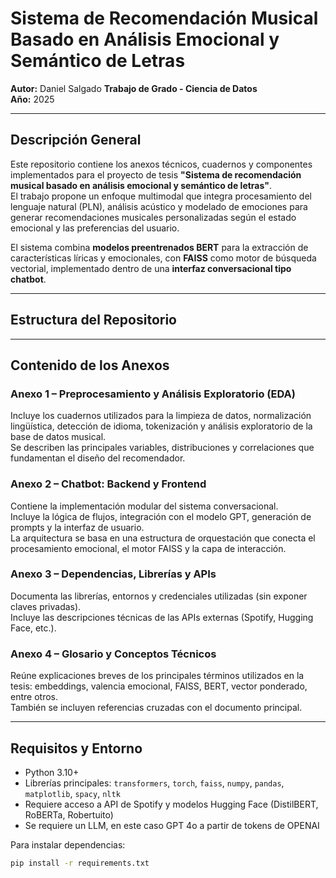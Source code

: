 # Sistema de Recomendación Musical Basado en Análisis Emocional y Semántico de Letras

**Autor:** Daniel Salgado
**Trabajo de Grado - Ciencia de Datos**  
**Año:** 2025  

---

##  Descripción General

Este repositorio contiene los anexos técnicos, cuadernos y componentes implementados para el proyecto de tesis **"Sistema de recomendación musical basado en análisis emocional y semántico de letras"**.  
El trabajo propone un enfoque multimodal que integra procesamiento del lenguaje natural (PLN), análisis acústico y modelado de emociones para generar recomendaciones musicales personalizadas según el estado emocional y las preferencias del usuario.

El sistema combina **modelos preentrenados BERT** para la extracción de características líricas y emocionales, con **FAISS** como motor de búsqueda vectorial, implementado dentro de una **interfaz conversacional tipo chatbot**.

---

##   Estructura del Repositorio


---

##  Contenido de los Anexos

### **Anexo 1 – Preprocesamiento y Análisis Exploratorio (EDA)**
Incluye los cuadernos utilizados para la limpieza de datos, normalización lingüística, detección de idioma, tokenización y análisis exploratorio de la base de datos musical.  
Se describen las principales variables, distribuciones y correlaciones que fundamentan el diseño del recomendador.

### **Anexo 2 – Chatbot: Backend y Frontend**
Contiene la implementación modular del sistema conversacional.  
Incluye la lógica de flujos, integración con el modelo GPT, generación de prompts y la interfaz de usuario.  
La arquitectura se basa en una estructura de orquestación que conecta el procesamiento emocional, el motor FAISS y la capa de interacción.

### **Anexo 3 – Dependencias, Librerías y APIs**
Documenta las librerías, entornos y credenciales utilizadas (sin exponer claves privadas).  
Incluye las descripciones técnicas de las APIs externas (Spotify, Hugging Face, etc.).

### **Anexo 4 – Glosario y Conceptos Técnicos**
Reúne explicaciones breves de los principales términos utilizados en la tesis: embeddings, valencia emocional, FAISS, BERT, vector ponderado, entre otros.  
También se incluyen referencias cruzadas con el documento principal.

---

##  Requisitos y Entorno

- Python 3.10+
- Librerías principales: `transformers`, `torch`, `faiss`, `numpy`, `pandas`, `matplotlib`, `spacy`, `nltk`
- Requiere acceso a API de Spotify y modelos Hugging Face (DistilBERT, RoBERTa, Robertuito)
- Se requiere un LLM, en este caso GPT 4o a partir de tokens de OPENAI

Para instalar dependencias:
```bash
pip install -r requirements.txt
